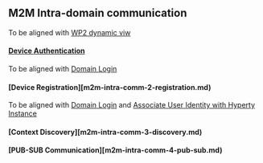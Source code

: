 ## M2M Intra-domain communication

To be aligned with [WP2 dynamic viw](https://github.com/reTHINK-project/architecture/tree/master/docs/dynamic-view/M2M%20Communication)

#### [Device Authentication](m2m-intra-comm-1-authentication.md)

To be aligned with [Domain Login](../identity-management/domain-login.md) 

#### [Device Registration][m2m-intra-comm-2-registration.md)

To be aligned with [Domain Login](../basics/deploy-hyperty.md) and [Associate User Identity with Hyperty Instance](../identity-management/user-to-hyperty-binding.md)

#### [Context Discovery][m2m-intra-comm-3-discovery.md)

#### [PUB-SUB Communication][m2m-intra-comm-4-pub-sub.md)
